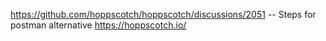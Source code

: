 https://github.com/hoppscotch/hoppscotch/discussions/2051 -- Steps for postman alternative https://hoppscotch.io/
